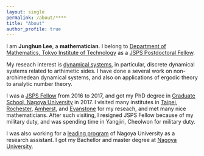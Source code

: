 ```yaml
---
layout: single
permalink: /about/****
title: "About"
author_profile: true
---
```


I am **Junghun Lee**, a **mathematician**.
I belong to [Department of Mathematics, Tokyo Institute of Technology](https://educ.titech.ac.jp/math/eng/) as a [JSPS Postdoctoral Fellow](https://www.jsps.go.jp/english/e-fellow/postdoctoral.html).

My reseach interest is [dynamical systems](https://en.wikipedia.org/wiki/Dynamical_system), in particular, discrete dynamical systems related to arthimetic sides.
I have done a several work on non-archimedean dynamical systems, and also on applications of ergodic theory to analytic number theory.

I was a [JSPS Fellow](https://www.jsps.go.jp/j-pd/pd_sin.html) from 2016 to 2017, and got my PhD degree in [Graduate School, Nagoya University](http://www.math.nagoya-u.ac.jp) in 2017.
I visited many institutes in [Taipei](https://www.math.sinica.edu.tw/www/default_e.jsp), [Rochester](https://www.sas.rochester.edu/mth/), [Amherst](https://www.amherst.edu/academiclife/departments/mathematics-statistics/), and [Evanstone](https://www.math.northwestern.edu) for my reseach, and met many nice mathematicians.
After such visiting, I resigned JSPS Fellow because of my military duty, and was spending time in Yangjiri, Cheolwon for military duty.

I was also working for a [leading program](http://www.phdpro.leading.nagoya-u.ac.jp/eng/index.html) of Nagoya University as a research assistant.
I got my Bachellor and master degree at [Nagoya University](http://www.math.nagoya-u.ac.jp).